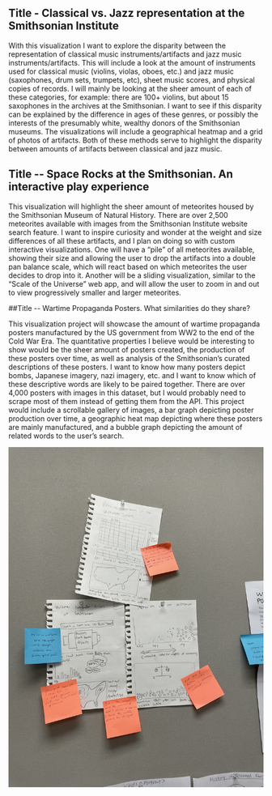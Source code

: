 ## Title - Classical vs. Jazz representation at the Smithsonian Institute  
  
With this visualization I want to explore the disparity between the representation of classical music instruments/artifacts and jazz music instruments/artifacts. This will include a look at the amount of instruments used for classical music (violins, violas, oboes, etc.) and jazz music (saxophones, drum sets, trumpets, etc), sheet music scores, and physical copies of records. I will mainly be looking at the sheer amount of each of these categories, for example: there are 100+ violins, but about 15 saxophones in the archives at the Smithsonian. I want to see if this disparity can be explained by the difference in ages of these genres, or possibly the interests of the presumably white, wealthy donors of the Smithsonian museums. The visualizations will include a geographical heatmap and a grid of photos of artifacts. Both of these methods  serve to highlight the disparity between amounts of artifacts between classical and jazz music.  
  
## Title -- Space Rocks at the Smithsonian. An interactive play experience  
  
This visualization will highlight the sheer amount of meteorites housed by the Smithsonian Museum of Natural History. There are over 2,500 meteorites available with images from the Smithsonian Institute website search feature. I want to inspire curiosity and wonder at the weight and size differences of all these artifacts, and I plan on doing so with custom interactive visualizations. One will have a “pile” of all meteorites available, showing their size and allowing the user to drop the artifacts into a double pan balance scale, which will react based on which meteorites the user decides to drop into it. Another will be a sliding visualization, similar to the “Scale of the Universe” web app, and will allow the user to zoom in and out to view progressively smaller and larger meteorites.  
  
##Title -- Wartime Propaganda Posters. What similarities do they share?  
  
This visualization project will showcase the amount of wartime propaganda posters manufactured by the US government from WW2 to the end of the Cold War Era. The quantitative properties I believe would be interesting to show would be the sheer amount of posters created, the production of these posters over time, as well as analysis of the Smithsonian’s curated descriptions of these posters. I want to know how many posters depict bombs, Japanese imagery, nazi imagery, etc. and I want to know which of these descriptive words are likely to be paired together. There are over 4,000 posters with images in this dataset, but I would probably need to scrape most of them instead of getting them from the API. This project would include a scrollable gallery of images, a bar graph depicting poster production over time, a geographic heat map depicting where these posters are mainly manufactured, and a bubble graph depicting the amount of related words to the user’s search.  
  
![sketches image](./sketches.jpg)
